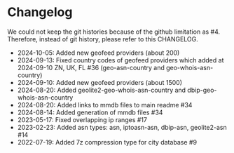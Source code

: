 # Changelog

We could not keep the git histories because of the github limitation as #4.<br>
Therefore, instead of git history, please refer to this CHANGELOG.

- 2024-10-05: Added new geofeed providers (about 200)
- 2024-09-13: Fixed country codes of geofeed providers which added at 2024-09-10 ZN, UK, FL #36 (geo-asn-country and geo-whois-asn-country)
- 2024-09-10: Added new geofeed providers (about 1500)
- 2024-08-20: Added geolite2-geo-whois-asn-country and dbip-geo-whois-asn-country
- 2024-08-20: Added links to mmdb files to main readme #34
- 2024-08-14: Added generation of mmdb files #34
- 2023-05-17: Fixed overlapping ip ranges #17
- 2023-02-23: Added asn types: asn, iptoasn-asn, dbip-asn, geolite2-asn #14
- 2022-07-19: Added 7z compression type for city database #9
